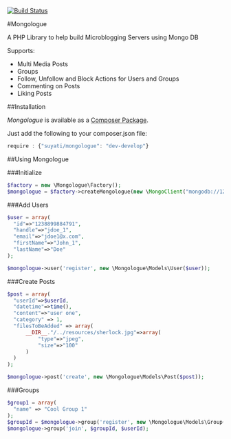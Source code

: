 [![Build Status](https://api.travis-ci.org/suyati/mongologue.svg)](https://travis-ci.org/suyati/mongologue)

#Mongologue


A PHP Library to help build Microblogging Servers using Mongo DB

Supports:
* Multi Media Posts
* Groups
* Follow, Unfollow and Block Actions for Users and Groups
* Commenting on Posts
* Liking Posts


##Installation

*Mongologue* is available as a [Composer Package](https://packagist.org/packages/suyati/mongologue). 

Just add the following to your composer.json file:
```javascript
require : {"suyati/mongologue": "dev-develop"}
```  
##Using Mongologue

###Initialize
```php
$factory = new \Mongologue\Factory();
$mongologue = $factory->createMongologue(new \MongoClient("mongodb://127.0.0.1"), "MyTestDB");
```

###Add Users
```php
$user = array(
  "id"=>"1238899884791",
  "handle"=>"jdoe_1",
  "email"=>"jdoe1@x.com",
  "firstName"=>"John_1",
  "lastName"=>"Doe"
);

$mongologue->user('register', new \Mongologue\Models\User($user));
```

###Create Posts
```php
$post = array(
  "userId"=>$userId,
  "datetime"=>time(),
  "content"=>"user one",
  "category" => 1,
  "filesToBeAdded" => array(
      __DIR__."/../resources/sherlock.jpg"=>array(
          "type"=>"jpeg",
          "size"=>"100"
      )
  )
);

$mongologue->post('create', new \Mongologue\Models\Post($post));
```

###Groups
```php
$group1 = array(
  "name" => "Cool Group 1"
);
$groupId = $mongologue->group('register', new \Mongologue\Models\Group($group1));
$mongologue->group('join', $groupId, $userId);
```


